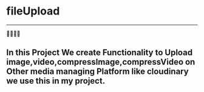 # fileUpload

-------------------------------------------------------------------------- 
🚀🚀🚀🚀

## In this Project We create Functionality to Upload image,video,compressImage,compressVideo on Other media managing Platform like cloudinary we use this in my project.

